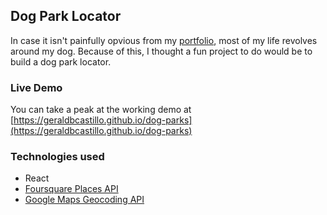 ## Dog Park Locator

In case it isn't painfully opvious from my [portfolio](https://geraldbcastillo.com), most of my life revolves around my dog.
Because of this, I thought a fun project to do would be to build a dog park locator.

### Live Demo

You can take a peak at the working demo at [https://geraldbcastillo.github.io/dog-parks](https://geraldbcastillo.github.io/dog-parks)

### Technologies used
* React
* [Foursquare Places API](https://developer.foursquare.com/places-api)
* [Google Maps Geocoding API](https://developers.google.com/maps/documentation/geocoding/start)
